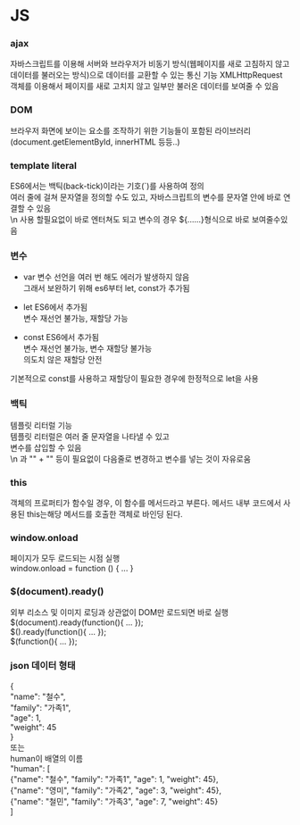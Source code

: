 # JS

### ajax
자바스크립트를 이용해 서버와 브라우저가 비동기 방식(웹페이지를 새로 고침하지 않고 데이터를 불러오는 방식)으로 데이터를 교환할 수 있는 통신 기능
XMLHttpRequest 객체를 이용해서 페이지를 새로 고치지 않고 일부만 불러온 데이터를 보여줄 수 있음

### DOM
브라우저 화면에 보이는 요소를 조작하기 위한 기능들이 포함된 라이브러리 <br>
(document.getElementById, innerHTML 등등..)


### template literal
ES6에서는 백틱(back-tick)이라는 기호(`)를 사용하여 정의    
여러 줄에 걸쳐 문자열을 정의할 수도 있고, 자바스크립트의 변수를 문자열 안에 바로 연결할 수 있음  
\n 사용 할필요없이 바로 엔터쳐도 되고 변수의 경우 ${......}형식으로 바로 보여줄수있음  



### 변수
* var
변수 선언을 여러 번 해도 에러가 발생하지 않음  
그래서 보완하기 위해 es6부터 let, const가 추가됨  

* let
ES6에서 추가됨  
변수 재선언 불가능, 재할당 가능  

* const
ES6에서 추가됨  
변수 재선언 불가능, 변수 재할당 불가능  
의도치 않은 재할당 안전  

기본적으로 const를 사용하고 재할당이 필요한 경우에 한정적으로 let을 사용  


### 백틱
템플릿 리터럴 기능  
템플릿 리터럴은 여러 줄 문자열을 나타낼 수 있고  
변수를 삽입할 수 있음   
\n 과 "" + "" 등이 필요없이 다음줄로 변경하고 변수를 넣는 것이 자유로움  

### this
객체의 프로퍼티가 함수일 경우, 이 함수를 메서드라고 부른다. 메서드 내부 코드에서 사용된 this는해당 메서드를 호출한 객체로 바인딩 된다.

### window.onload  
페이지가 모두 로드되는 시점 실행  
window.onload = function () { ... }  

### $(document).ready()  
외부 리소스 및 이미지 로딩과 상관없이 DOM만 로드되면 바로 실행  
$(document).ready(function(){ … });    
$().ready(function(){ … });  
$(function(){ … });  


### json 데이터 형태 
{  
    "name": "철수",  
    "family": "가족1",  
    "age": 1,  
    "weight": 45  
}  
또는   
human이 배열의 이름   
"human": [  
    {"name": "철수", "family": "가족1", "age": 1, "weight": 45},  
    {"name": "영미", "family": "가족2", "age": 3, "weight": 45},  
    {"name": "철민", "family": "가족3", "age": 7, "weight": 45}  
]  

